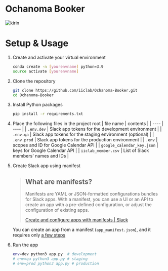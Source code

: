 # Ochanoma Booker
![kirin](https://user-images.githubusercontent.com/98066319/197503841-260f7b0f-f6e1-45f8-9e44-e05778bf8ac3.gif)


# Setup & Usage

1. Create and activate your virtual environment
    ```bash
    conda create -n [yourenvname] python=3.9
    source activate [yourenvname]
    ```

2. Clone the repository
    ```bash
    git clone https://github.com/iiclab/Ochanoma-Booker.git
    cd Ochanoma-Booker
    ```

3. Install Python packages
    ```bash
    pip install -r requirements.txt
    ```

4. Place the following files in the project root
    |  file name  |  contents  |
    | ---- | ---- |
    |  `.env.dev`  |  Slack app tokens for the development environment  |
    |  `.env.qa`  |  Slack app tokens for the staging environment (optional)  |
    |  `.env.prod`  |  Slack app tokens for the production environment  |
    |  `.env`  |  scopes and ID for Google Calendar API  |
    |  `google_calendar_key.json`  |  keys for Google Calendar API  |
    |  `iiclab_member.csv`  |  List of Slack members' names and IDs  |

5. Create Slack app using manifest
    > ## What are manifests? 
    > 
    > Manifests are YAML or JSON-formatted configurations bundles for Slack apps. With a manifest, you can use a UI or an API to create an app with a pre-defined configuration, or adjust the configuration of existing apps.
    > 
    > [Create and configure apps with manifests \| Slack](https://api.slack.com/reference/manifests)

    You can create an app from a manifest (`app_manifest.json`), and it requires only [a few steps](https://api.slack.com/reference/manifests#creating_apps)

6. Run the app
    ```bash
    env=dev python3 app.py  # development
    # env=qa python3 app.py # staging
    # env=prod python3 app.py # production
    ```
